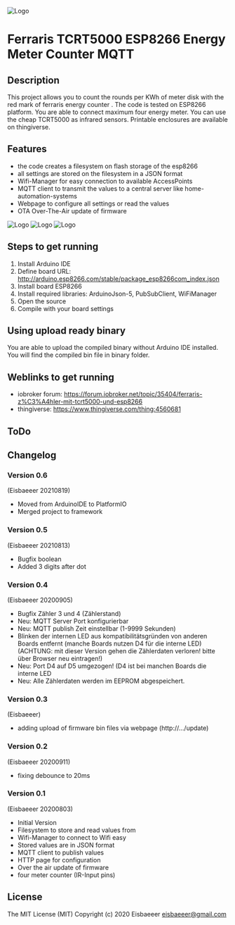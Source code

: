 ![Logo](pics/logo.jpg)
# Ferraris TCRT5000 ESP8266 Energy Meter Counter MQTT

## Description
This project allows you to count the rounds per KWh of meter disk with the red mark of ferraris energy counter .
The code is tested on ESP8266 platform.
You are able to connect maximum four energy meter.
You can use the cheap TCRT5000 as infrared sensors.
Printable enclosures are available on thingiverse.

## Features
- the code creates a filesystem on flash storage of the esp8266
- all settings are stored on the filesystem in a JSON format
- Wifi-Manager for easy connection to available AccessPoints
- MQTT client to transmit the values to a central server like home-automation-systems
- Webpage to configure all settings or read the values
- OTA Over-The-Air update of firmware

![Logo](pics/framework.jpg)
![Logo](pics/irsensor.jpg)
![Logo](pics/esp8266.jpg)

## Steps to get running
1. Install Arduino IDE
2. Define board URL: http://arduino.esp8266.com/stable/package_esp8266com_index.json
3. Install board ESP8266
4. Install required libraries: ArduinoJson-5, PubSubClient, WiFiManager
5. Open the source
6. Compile with your board settings

## Using upload ready binary
You are able to upload the compiled binary without Arduino IDE installed. You will find the compiled bin file in binary folder.

## Weblinks to get running
- iobroker forum: https://forum.iobroker.net/topic/35404/ferraris-z%C3%A4hler-mit-tcrt5000-und-esp8266
- thingiverse: https://www.thingiverse.com/thing:4560681

## ToDo

## Changelog 

### Version 0.6
  (Eisbaeeer 20210819)
  - Moved from ArduinoIDE to PlatformIO
  - Merged project to framework

### Version 0.5  
  (Eisbaeeer 20210813)
  - Bugfix boolean
  - Added 3 digits after dot

### Version 0.4
 (Eisbaeeer 20200905)
  - Bugfix Zähler 3 und 4 (Zählerstand)   
  - Neu: MQTT Server Port konfigurierbar    
  - Neu: MQTT publish Zeit einstellbar (1-9999 Sekunden)    
  - Blinken der internen LED aus kompatibilitätsgründen von anderen Boards entfernt (manche Boards nutzen D4 für die interne LED)    
	(ACHTUNG: mit dieser Version gehen die Zählerdaten verloren! bitte über Browser neu eintragen!)   
  - Neu: Port D4 auf D5 umgezogen! (D4 ist bei manchen Boards die interne LED   
  - Neu: Alle Zählerdaten werden im EEPROM abgespeichert.   

### Version 0.3
(Eisbaeeer)   
- adding upload of firmware bin files via webpage (http://.../update)

### Version 0.2
(Eisbaeeer 20200911)   
- fixing debounce to 20ms   

### Version 0.1
(Eisbaeeer 20200803)   
- Initial Version   
- Filesystem to store and read values from   
- Wifi-Manager to connect to Wifi easy   
- Stored values are in JSON format   
- MQTT client to publish values   
- HTTP page for configuration   
- Over the air update of firmware   
- four meter counter (IR-Input pins)   

## License
The MIT License (MIT)
Copyright (c) 2020 Eisbaeeer <eisbaeeer@gmail.com> 
